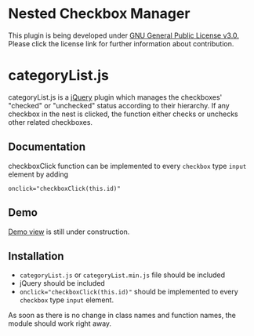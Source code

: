 Nested Checkbox Manager
=======================

This plugin is being developed under [GNU General Public License v3.0.](https://github.com/sheptang/categoryList.js/blob/master/LICENSE)
Please click the license link for further information about contribution.

# categoryList.js

categoryList.js is a [jQuery](http://jquery.com/) plugin which manages the checkboxes' "checked" or "unchecked" status according to their hierarchy. If any checkbox in the nest is clicked, the function either checks or unchecks other related checkboxes.

Documentation
-------------

checkboxClick function can be implemented to every `checkbox` type `input` element by adding

	onclick="checkboxClick(this.id)"

Demo
----

[Demo view](http://sheptang.com/software/categoryList/) is still under construction.

Installation
------------

- `categoryList.js` or `categoryList.min.js` file should be included
- jQuery should be included
- `onclick="checkboxClick(this.id)"` should be implemented to every `checkbox` type `input` element.

As soon as there is no change in class names and function names, the module should work right away.
